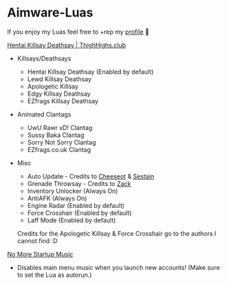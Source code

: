 # Aimware-Luas
If you enjoy my Luas feel free to +rep my [profile](https://aimware.net/forum/user/419881/reputation/add) 🤡

[Hentai Killsay Deathsay | ThighHighs.club](https://aimware.net/forum/thread/151605)

* Killsays/Deathsays
  * Hentai Killsay Deathsay (Enabled by default)
  * Lewd Killsay Deathsay
  * Apologetic Killsay 
  * Edgy Killsay Deathsay
  * EZfrags Killsay Deathsay
  
* Animated Clantags
  * UwU Rawr xD! Clantag
  * Sussy Baka Clantag
  * Sorry Not Sorry Clantag
  * EZfrags.co.uk Clantag

* Misc
  * Auto Update - Credits to [Cheeseot](https://aimware.net/forum/user/215088) & [Sestain](https://aimware.net/forum/user/219942)
  * Grenade Throwsay - Credits to [Zack](https://aimware.net/forum/user/36169)
  * Inventory Unlocker (Always On)
  * AntiAFK (Always On)
  * Engine Radar (Enabled by default)
  * Force Crosshair (Enabled by default)
  * Laff Mode (Enabled by default)
  
  Credits for the Apologetic Killsay & Force Crosshair go to the authors I cannot find :D

[No More Startup Music](https://aimware.net/forum/thread/152562)
* Disables main menu music when you launch new accounts! (Make sure to set the Lua as autorun.)
